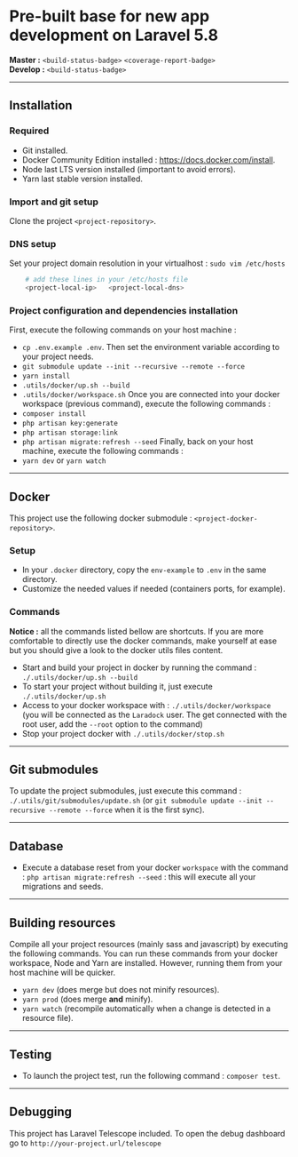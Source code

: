 <Todo : personalize readme>

# Pre-built base for new app development on Laravel 5.8

**Master :** 
`<build-status-badge>`
`<coverage-report-badge>`  
**Develop :**
`<build-status-badge>`


------------------------------------------------------------------------------------------------------------------------

## Installation

### Required
- Git installed.
- Docker Community Edition installed : https://docs.docker.com/install.
- Node last LTS version installed (important to avoid errors).
- Yarn last stable version installed.

### Import and git setup
Clone the project `<project-repository>`.

### DNS setup
Set your project domain resolution in your virtualhost : `sudo vim /etc/hosts`
```sh
    # add these lines in your /etc/hosts file
    <project-local-ip>   <project-local-dns>
```

### Project configuration and dependencies installation 
First, execute the following commands on your host machine :
- `cp .env.example .env`. Then set the environment variable according to your project needs.
- `git submodule update --init --recursive --remote --force`
- `yarn install`
- `.utils/docker/up.sh --build` 
- `.utils/docker/workspace.sh` 
Once you are connected into your docker workspace (previous command), execute the following commands :
- `composer install`
- `php artisan key:generate`
- `php artisan storage:link`
- `php artisan migrate:refresh --seed`
Finally, back on your host machine, execute the following commands :
- `yarn dev` or `yarn watch`

------------------------------------------------------------------------------------------------------------------------

## Docker
This project use the following docker submodule : `<project-docker-repository>`.

### Setup
- In your `.docker` directory, copy the `env-example` to `.env` in the same directory.
- Customize the needed values if needed (containers ports, for example).

### Commands
**Notice :** all the commands listed bellow are shortcuts. If you are more comfortable to directly use the docker commands, make yourself at ease but you should give a look to the docker utils files content.
- Start and build your project in docker by running the command : `./.utils/docker/up.sh --build`
- To start your project without building it, just execute `./.utils/docker/up.sh`
- Access to your docker workspace with : `./.utils/docker/workspace` (you will be connected as the `Laradock` user. The get connected with the root user, add the `--root` option to the command)
- Stop your project docker with `./.utils/docker/stop.sh`

------------------------------------------------------------------------------------------------------------------------

## Git submodules
To update the project submodules, just execute this command : `./.utils/git/submodules/update.sh` (or `git submodule update --init --recursive --remote --force` when it is the first sync).

------------------------------------------------------------------------------------------------------------------------

## Database
- Execute a database reset from your docker `workspace` with the command : `php artisan migrate:refresh --seed` : this will execute all your migrations and seeds.

------------------------------------------------------------------------------------------------------------------------

## Building resources
Compile all your project resources (mainly sass and javascript) by executing the following commands.
You can run these commands from your docker workspace, Node and Yarn are installed. However, running them from your host machine will be quicker.
- `yarn dev` (does merge but does not minify resources).
- `yarn prod` (does merge **and** minify).
- `yarn watch` (recompile automatically when a change is detected in a resource file).

------------------------------------------------------------------------------------------------------------------------

## Testing
- To launch the project test, run the following command : `composer test`.

------------------------------------------------------------------------------------------------------------------------

## Debugging

This project has Laravel Telescope included. To open the debug dashboard go to `http://your-project.url/telescope`
